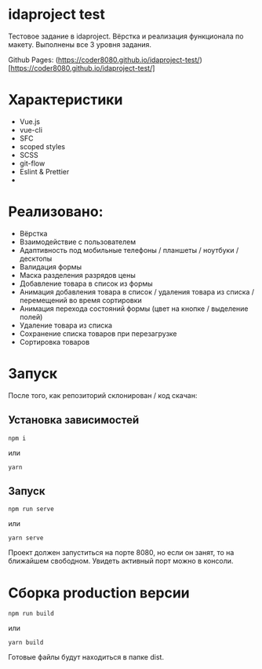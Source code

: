 # idaproject test

Тестовое задание в idaproject.
Вёрстка и реализация функционала по макету.
Выполнены все 3 уровня задания.

Github Pages: (https://coder8080.github.io/idaproject-test/)[https://coder8080.github.io/idaproject-test/]

# Характеристики
- Vue.js
- vue-cli
- SFC
- scoped styles
- SCSS
- git-flow
- Eslint & Prettier
- 
# Реализовано:
- Вёрстка
- Взаимодействие с пользователем
- Адаптивность под мобильные телефоны / планшеты / ноутбуки / десктопы
- Валидация формы
- Маска разделения разрядов цены
- Добавление товара в список из формы
- Анимация добавления товара в список / удаления товара из списка / перемещений во время сортировки
- Анимация перехода состояний формы (цвет на кнопке / выделение полей)
- Удаление товара из списка
- Сохранение списка товаров при перезагрузке
- Сортировка товаров

# Запуск
После того, как репозиторий склонирован / код скачан:

## Установка зависимостей
```
npm i
```
или
```
yarn
```

## Запуск
```
npm run serve
```
или
```
yarn serve
```

Проект должен запуститься на порте 8080, но если он занят, то на ближайшем
свободном. Увидеть активный порт можно в консоли.

# Сборка production версии
```
npm run build
```
или
```
yarn build
```
Готовые файлы будут находиться в папке dist.